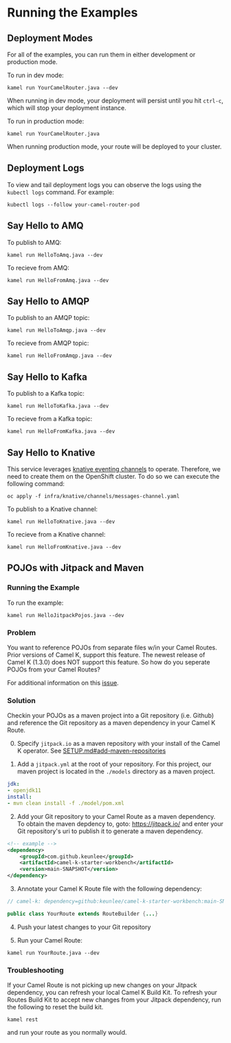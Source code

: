 # Running the Examples

## Deployment Modes

For all of the examples, you can run them in either development or production mode. 

To run in dev mode: 

```kamel run YourCamelRouter.java --dev```

When running in dev mode, your deployment will persist until you hit `ctrl-c`, which will stop your deployment instance.

To run in production mode: 

```kamel run YourCamelRouter.java```

When running production mode, your route will be deployed to your cluster. 

## Deployment Logs

To view and tail deployment logs you can observe the logs using the `kubectl logs` command. For example:

```kubectl logs --follow your-camel-router-pod```

## Say Hello to AMQ

To publish to AMQ: 

```kamel run HelloToAmq.java --dev```

To recieve from AMQ: 

```kamel run HelloFromAmq.java --dev```

## Say Hello to AMQP

To publish to an AMQP topic: 

```kamel run HelloToAmqp.java --dev```

To recieve from AMQP topic: 

```kamel run HelloFromAmqp.java --dev```

## Say Hello to Kafka

To publish to a Kafka topic: 

```kamel run HelloToKafka.java --dev```

To recieve from a Kafka topic: 

```kamel run HelloFromKafka.java --dev```

## Say Hello to Knative

This service leverages [knative eventing channels](https://knative.dev/docs/eventing/channels/) to operate. Therefore, we need to create
them on the OpenShift cluster. To do so we can execute the following command:

```oc apply -f infra/knative/channels/messages-channel.yaml```

To publish to a Knative channel: 

```kamel run HelloToKnative.java --dev```

To recieve from a Knative channel: 

```kamel run HelloFromKnative.java --dev```

## POJOs with Jitpack and Maven

### Running the Example

To run the example: 

```kamel run HelloJitpackPojos.java --dev```

### Problem

You want to reference POJOs from separate files w/in your Camel Routes. Prior versions of Camel K, support this feature. The newest release of Camel K (1.3.0) does NOT support this feature. So how do you seperate POJOs from your Camel Routes? 

For additional information on this [issue](https://github.com/apache/camel-k/issues/1821).

### Solution

Checkin your POJOs as a maven project into a Git repository (i.e. Github) and reference the Git repository as a maven dependency in your Camel K Route. 

0. Specify `jitpack.io` as a maven repository with your install of the Camel K operator. See [SETUP.md#add-maven-repositories](./SETUP.md#add-maven-repositories)

1. Add a `jitpack.yml` at the root of your repository. For this project, our maven project is located in the `./models` directory as a maven project.

```yaml
jdk:
- openjdk11
install:
- mvn clean install -f ./model/pom.xml
```
2. Add your Git repository to your Camel Route as a maven dependency. To obtain the maven depdency to, goto: https://jitpack.io/ and enter your Git repository's uri to publish it to generate a maven dependency. 

```xml
<!-- example -->
<dependency>
    <groupId>com.github.keunlee</groupId>
    <artifactId>camel-k-starter-workbench</artifactId>
    <version>main-SNAPSHOT</version>
</dependency>
```

3. Annotate your Camel K Route file with the following dependency: 

```java
// camel-k: dependency=github:keunlee/camel-k-starter-workbench:main-SNAPSHOT

public class YourRoute extends RouteBuilder {...}
```

4. Push your latest changes to your Git repository

5. Run your Camel Route: 

```kamel run YourRoute.java --dev```

### Troubleshooting

If your Camel Route is not picking up new changes on your Jitpack dependency, you can refresh your local Camel K Build Kit. To refresh your Routes Build Kit to accept new changes from your Jitpack dependency, run the following to reset the build kit. 

```kamel rest```

and run your route as you normally would. 